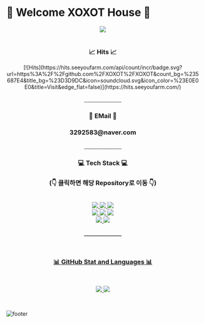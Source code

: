 # 🎉 Welcome XOXOT House 🎉

<div align = "center">
<img src="https://capsule-render.vercel.app/api?type=waving&color=timeAuto&height=300&section=header&text=XOXO PROFILE&fontSize=50" />
<br/><br/>

 <h3>📈 Hits 📈</h3>
[![Hits](https://hits.seeyoufarm.com/api/count/incr/badge.svg?url=https%3A%2F%2Fgithub.com%2FXOXOT%2FXOXOT&count_bg=%235687E4&title_bg=%23D3D9DC&icon=soundcloud.svg&icon_color=%23E0E0E0&title=Visit&edge_flat=false)](https://hits.seeyoufarm.com/)
 
﹏﹏﹏﹏﹏﹏﹏
 
<h3> 📧 EMail 📧</h3>
<h3>3292583@naver.com</h3>
﹏﹏﹏﹏﹏﹏﹏

<br/>
 
 <h3>💻 Tech Stack 💻</h3>
<h3>(👇 클릭하면 해당 Repository로 이동 👇)</h3>
<br/>
  <a href="https://github.com/XOXOT/C_study">
    <img src="https://img.shields.io/badge/C-A8B9CC?style=flat-square&logo=C&logoColor=white"/>
</a>
   <a href="https://github.com/XOXOT/Cpp_Study">
     <img src="https://img.shields.io/badge/C++-00599C?style=flat-square&logo=C%2B%2B&logoColor=white"/>
</a>
    <a href="https://github.com/XOXOT/Csharp">
     <img src="https://img.shields.io/badge/Csharp-239120?style=flat-square&logo=Csharp&logoColor=white"/>
<br>
</a>
    <a href="https://github.com/XOXOT/Python_Study">
     <img src="https://img.shields.io/badge/Python-3776AB?style=flat-square&logo=Python&logoColor=white"/>
<img src="https://img.shields.io/badge/Git-F05032?style=flat-square&logo=Git&logoColor=white"/>
</a>
    <a href="https://github.com/XOXOT/R_Study">
      <img src="https://img.shields.io/badge/R-276DC3?style=flat-square&logo=R&logoColor=white"/>
 
<br>
</a>
    <a href="https://github.com/XOXOT/MS-SQL">
     <img src="https://img.shields.io/badge/MSSQL-CC2927?style=flat-square&logo=Microsoft SQL Server&logoColor=white"/>
<!--<img src="https://img.shields.io/badge/MySQL-4479A1?style=flat-square&logo=MySQL&logoColor=white"/>-->
<img src="https://img.shields.io/badge/Oracle-F80000?style=flat-square&logo=Oracle&logoColor=white"/>

﹏﹏﹏﹏﹏﹏﹏
     
<br/>
 <h3>📊 GitHub Stat and Languages 📊</h3>     
<br/>
<p align='center'>
  <a href="https://github.com/XOXOT">
    <img src="https://github-readme-stats.vercel.app/api?username=XOXOT&theme=onedark&show_icons=true"/>
    <img src="https://github-readme-stats.vercel.app/api/top-langs/?username=XOXOT&theme=onedark&layout=compact"/>
  </a>
</p>

</div>

<br/>

![footer](https://capsule-render.vercel.app/api?type=waving&&color=timeAuto&height=100&section=footer&fontSize=90)



